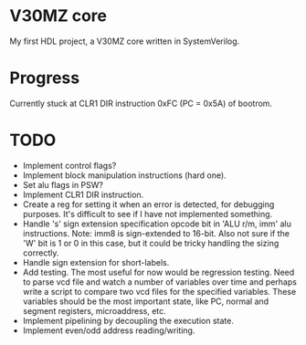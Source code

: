 # V30MZ core

My first HDL project, a V30MZ core written in SystemVerilog.

# Progress

Currently stuck at CLR1 DIR instruction 0xFC (PC = 0x5A) of bootrom.

# TODO

* Implement control flags?
* Implement block manipulation instructions (hard one).
* Set alu flags in PSW?
* Implement CLR1 DIR instruction.
* Create a reg for setting it when an error is detected, for debugging purposes. It's difficult to see if I have not implemented something.
* Handle 's' sign extension specification opcode bit in 'ALU r/m, imm' alu instructions. Note: imm8 is sign-extended to 16-bit. Also not sure if the 'W' bit is 1 or 0 in this case, but it could be tricky handling the sizing correctly.
* Handle sign extension for short-labels.
* Add testing. The most useful for now would be regression testing. Need to parse vcd file and watch a number of variables over time and perhaps write a script to compare two vcd files for the specified variables. These variables should be the most important state, like PC, normal and segment registers, microaddress, etc.
* Implement pipelining by decoupling the execution state.
* Implement even/odd address reading/writing.
